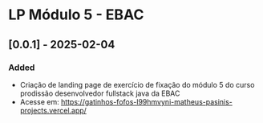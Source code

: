 # LP Módulo 5 - EBAC


## [0.0.1] - 2025-02-04

### Added

- Criação de landing page de exercício de fixação do módulo 5 do curso prodissão desenvolvedor fullstack java da EBAC
- Acesse em: https://gatinhos-fofos-l99hmvyni-matheus-pasinis-projects.vercel.app/
